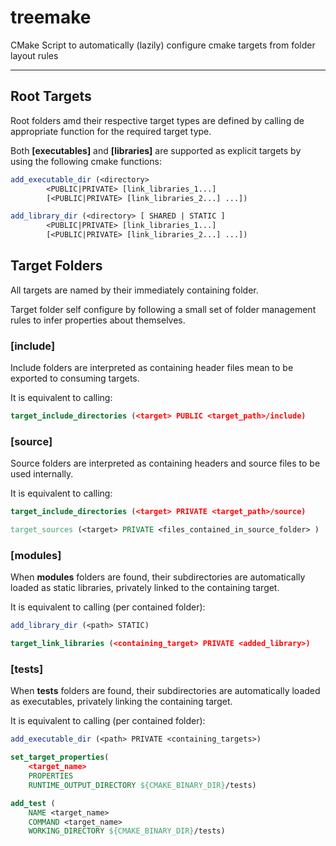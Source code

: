 # treemake
CMake Script to automatically (lazily) configure cmake targets from folder layout rules

---

## Root Targets

Root folders amd their respective target types are defined by calling de appropriate function for the required target type.

Both **[executables]** and **[libraries]** are supported as explicit targets by using the following cmake functions:

```cmake
add_executable_dir (<directory> 
        <PUBLIC|PRIVATE> [link_libraries_1...]
        [<PUBLIC|PRIVATE> [link_libraries_2...] ...])

add_library_dir (<directory> [ SHARED | STATIC ]
        <PUBLIC|PRIVATE> [link_libraries_1...]
        [<PUBLIC|PRIVATE> [link_libraries_2...] ...])
```

## Target Folders

All targets are named by their immediately containing folder.

Target folder self configure by following a small set of folder management rules to infer properties about themselves.

### **[include]**
Include folders are interpreted as containing header files mean to be exported to consuming targets.

It is equivalent to calling:
```cmake
target_include_directories (<target> PUBLIC <target_path>/include)
```

### **[source]**
Source folders are interpreted as containing headers and source files to be used internally.

It is equivalent to calling:
```cmake
target_include_directories (<target> PRIVATE <target_path>/source)

target_sources (<target> PRIVATE <files_contained_in_source_folder> )
```

### **[modules]**
When **modules** folders are found, their subdirectories are automatically loaded as static libraries, privately linked to the containing target.

It is equivalent to calling (per contained folder):
```cmake
add_library_dir (<path> STATIC)

target_link_libraries (<containing_target> PRIVATE <added_library>)
```

### **[tests]**
When **tests** folders are found, their subdirectories are automatically loaded as executables, privately linking the containing target.

It is equivalent to calling (per contained folder):
```cmake
add_executable_dir (<path> PRIVATE <containing_targets>)

set_target_properties(
    <target_name>
    PROPERTIES
    RUNTIME_OUTPUT_DIRECTORY ${CMAKE_BINARY_DIR}/tests)

add_test (
    NAME <target_name> 
    COMMAND <target_name>
    WORKING_DIRECTORY ${CMAKE_BINARY_DIR}/tests)
```